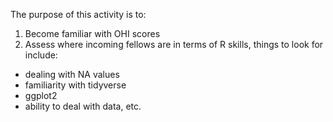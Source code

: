 The purpose of this activity is to:
  
1. Become familiar with OHI scores
2. Assess where incoming fellows are in terms of R skills, things to look for include:
  - dealing with NA values
  - familiarity with tidyverse
  - ggplot2
  - ability to deal with data, etc.